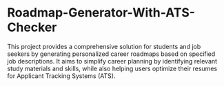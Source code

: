 # Roadmap-Generator-With-ATS-Checker
This project provides a comprehensive solution for students and job seekers by generating personalized career roadmaps based on specified job descriptions. It aims to simplify career planning by identifying relevant study materials and skills, while also helping users optimize their resumes for Applicant Tracking Systems (ATS).
